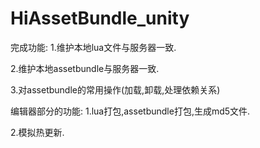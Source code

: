 # HiAssetBundle_unity
完成功能:
1.维护本地lua文件与服务器一致.

2.维护本地assetbundle与服务器一致.

3.对assetbundle的常用操作(加载,卸载,处理依赖关系)

编辑器部分的功能:
1.lua打包,assetbundle打包,生成md5文件.

2.模拟热更新.
